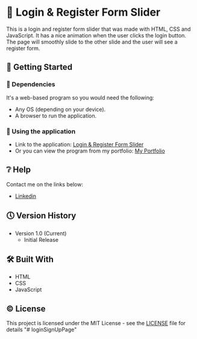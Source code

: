 # 📃 Login & Register Form Slider

This is a login and register form slider that was made with HTML, CSS and JavaScript. It has a nice animation when the user clicks the login button. The page will smoothly slide to the other slide and the user will see a register form.

## 🔧 Getting Started

### 📍 Dependencies

It's a web-based program so you would need the following:

* Any OS (depending on your device).
* A browser to run the application.

### 📍 Using the application

* Link to the application: [Login & Register Form Slider](https://sad-wozniak-afae67.netlify.app/)
* Or you can view the program from my portfolio: [My Portfolio](https://saimcode.github.io/myportfolio/)

## ❔ Help

Contact me on the links below:
* [Linkedin](https://www.linkedin.com/in/saim-qureshi-703060234?original_referer=https%3A%2F%2Fsaimcode.github.io%2F)

## 🕔 Version History

* Version 1.0 (Current)
    * Initial Release

## 🛠 Built With

* HTML
* CSS
* JavaScript

## ©️ License

This project is licensed under the MIT License - see the [LICENSE](LICENSE) file for details
"# loginSignUpPage" 
